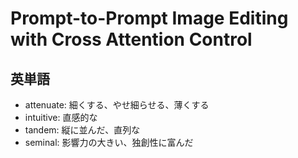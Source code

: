 # Prompt-to-Prompt Image Editing with Cross Attention Control

## 英単語
- attenuate: 細くする、やせ細らせる、薄くする
- intuitive: 直感的な
- tandem: 縦に並んだ、直列な
- seminal: 影響力の大きい、独創性に富んだ